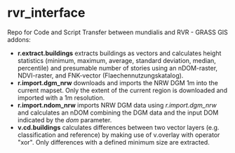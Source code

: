 # rvr_interface
Repo for Code and Script Transfer between mundialis and RVR - GRASS GIS addons:

- **r.extract.buildings** extracts buildings as vectors and calculates height statistics (minimum, maximum, average, standard deviation, median, percentile) and presumable number of stories using an nDOM-raster, NDVI-raster, and FNK-vector (Flaechennutzungskatalog).
- **r.import.dgm_nrw** downloads and imports the NRW DGM 1m into the current mapset. Only the extent of the current region is downloaded and imported with a 1m resolution.
- **r.import.ndom_nrw** imports NRW DGM data using _r.import.dgm_nrw_ and calculates an nDOM combining the DGM data and the input DOM indicated by the _dom_ parameter.
- **v.cd.buildings** calculates differences between two vector layers (e.g. classification and reference) by making use of v.overlay with operator "xor". Only differences with a defined minimum size are extracted.
